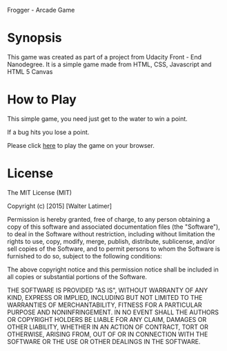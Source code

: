 Frogger - Arcade Game
# Synopsis

This game was created as part of a project from Udacity Front - End Nanodegree. It is a simple game made from HTML, CSS, Javascript and HTML 5 Canvas

# How to Play

This simple game, you need just get to the water to win a point. 

If a bug hits you lose a point. 

Please click [here](https://claytonbarrozo.github.io/arcade_game/index.html) to play the game on your browser. 



# License

The MIT License (MIT)

Copyright (c) [2015] [Walter Latimer]

Permission is hereby granted, free of charge, to any person obtaining a copy
of this software and associated documentation files (the "Software"), to deal
in the Software without restriction, including without limitation the rights
to use, copy, modify, merge, publish, distribute, sublicense, and/or sell
copies of the Software, and to permit persons to whom the Software is
furnished to do so, subject to the following conditions:

The above copyright notice and this permission notice shall be included in all
copies or substantial portions of the Software.

THE SOFTWARE IS PROVIDED "AS IS", WITHOUT WARRANTY OF ANY KIND, EXPRESS OR
IMPLIED, INCLUDING BUT NOT LIMITED TO THE WARRANTIES OF MERCHANTABILITY,
FITNESS FOR A PARTICULAR PURPOSE AND NONINFRINGEMENT. IN NO EVENT SHALL THE
AUTHORS OR COPYRIGHT HOLDERS BE LIABLE FOR ANY CLAIM, DAMAGES OR OTHER
LIABILITY, WHETHER IN AN ACTION OF CONTRACT, TORT OR OTHERWISE, ARISING FROM,
OUT OF OR IN CONNECTION WITH THE SOFTWARE OR THE USE OR OTHER DEALINGS IN THE
SOFTWARE.

